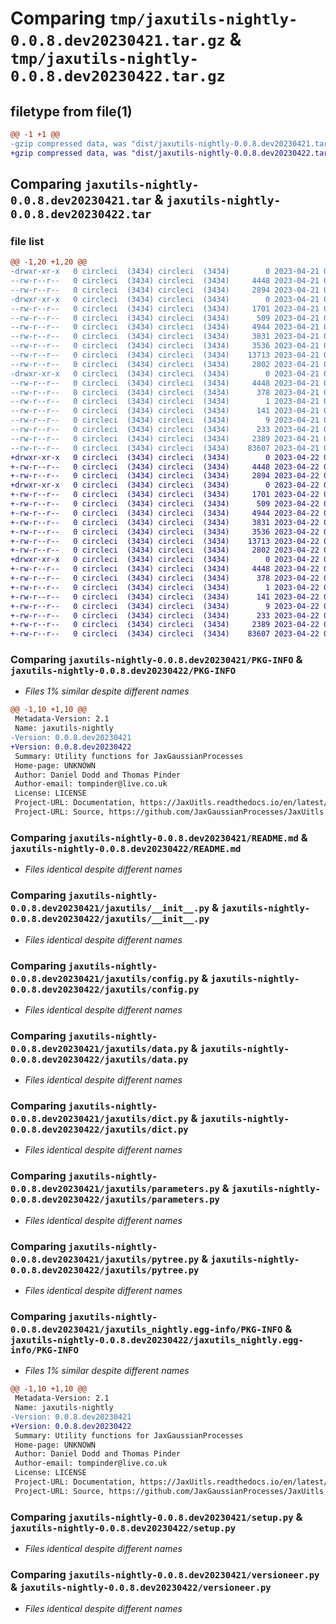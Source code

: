 # Comparing `tmp/jaxutils-nightly-0.0.8.dev20230421.tar.gz` & `tmp/jaxutils-nightly-0.0.8.dev20230422.tar.gz`

## filetype from file(1)

```diff
@@ -1 +1 @@
-gzip compressed data, was "dist/jaxutils-nightly-0.0.8.dev20230421.tar", last modified: Fri Apr 21 00:06:27 2023, max compression
+gzip compressed data, was "dist/jaxutils-nightly-0.0.8.dev20230422.tar", last modified: Sat Apr 22 00:06:39 2023, max compression
```

## Comparing `jaxutils-nightly-0.0.8.dev20230421.tar` & `jaxutils-nightly-0.0.8.dev20230422.tar`

### file list

```diff
@@ -1,20 +1,20 @@
-drwxr-xr-x   0 circleci  (3434) circleci  (3434)        0 2023-04-21 00:06:27.256580 jaxutils-nightly-0.0.8.dev20230421/
--rw-r--r--   0 circleci  (3434) circleci  (3434)     4448 2023-04-21 00:06:27.256580 jaxutils-nightly-0.0.8.dev20230421/PKG-INFO
--rw-r--r--   0 circleci  (3434) circleci  (3434)     2894 2023-04-21 00:06:21.000000 jaxutils-nightly-0.0.8.dev20230421/README.md
-drwxr-xr-x   0 circleci  (3434) circleci  (3434)        0 2023-04-21 00:06:27.256580 jaxutils-nightly-0.0.8.dev20230421/jaxutils/
--rw-r--r--   0 circleci  (3434) circleci  (3434)     1701 2023-04-21 00:06:21.000000 jaxutils-nightly-0.0.8.dev20230421/jaxutils/__init__.py
--rw-r--r--   0 circleci  (3434) circleci  (3434)      509 2023-04-21 00:06:27.256580 jaxutils-nightly-0.0.8.dev20230421/jaxutils/_version.py
--rw-r--r--   0 circleci  (3434) circleci  (3434)     4944 2023-04-21 00:06:21.000000 jaxutils-nightly-0.0.8.dev20230421/jaxutils/config.py
--rw-r--r--   0 circleci  (3434) circleci  (3434)     3831 2023-04-21 00:06:21.000000 jaxutils-nightly-0.0.8.dev20230421/jaxutils/data.py
--rw-r--r--   0 circleci  (3434) circleci  (3434)     3536 2023-04-21 00:06:21.000000 jaxutils-nightly-0.0.8.dev20230421/jaxutils/dict.py
--rw-r--r--   0 circleci  (3434) circleci  (3434)    13713 2023-04-21 00:06:21.000000 jaxutils-nightly-0.0.8.dev20230421/jaxutils/parameters.py
--rw-r--r--   0 circleci  (3434) circleci  (3434)     2802 2023-04-21 00:06:21.000000 jaxutils-nightly-0.0.8.dev20230421/jaxutils/pytree.py
-drwxr-xr-x   0 circleci  (3434) circleci  (3434)        0 2023-04-21 00:06:27.256580 jaxutils-nightly-0.0.8.dev20230421/jaxutils_nightly.egg-info/
--rw-r--r--   0 circleci  (3434) circleci  (3434)     4448 2023-04-21 00:06:27.000000 jaxutils-nightly-0.0.8.dev20230421/jaxutils_nightly.egg-info/PKG-INFO
--rw-r--r--   0 circleci  (3434) circleci  (3434)      378 2023-04-21 00:06:27.000000 jaxutils-nightly-0.0.8.dev20230421/jaxutils_nightly.egg-info/SOURCES.txt
--rw-r--r--   0 circleci  (3434) circleci  (3434)        1 2023-04-21 00:06:27.000000 jaxutils-nightly-0.0.8.dev20230421/jaxutils_nightly.egg-info/dependency_links.txt
--rw-r--r--   0 circleci  (3434) circleci  (3434)      141 2023-04-21 00:06:27.000000 jaxutils-nightly-0.0.8.dev20230421/jaxutils_nightly.egg-info/requires.txt
--rw-r--r--   0 circleci  (3434) circleci  (3434)        9 2023-04-21 00:06:27.000000 jaxutils-nightly-0.0.8.dev20230421/jaxutils_nightly.egg-info/top_level.txt
--rw-r--r--   0 circleci  (3434) circleci  (3434)      233 2023-04-21 00:06:27.256580 jaxutils-nightly-0.0.8.dev20230421/setup.cfg
--rw-r--r--   0 circleci  (3434) circleci  (3434)     2389 2023-04-21 00:06:21.000000 jaxutils-nightly-0.0.8.dev20230421/setup.py
--rw-r--r--   0 circleci  (3434) circleci  (3434)    83607 2023-04-21 00:06:21.000000 jaxutils-nightly-0.0.8.dev20230421/versioneer.py
+drwxr-xr-x   0 circleci  (3434) circleci  (3434)        0 2023-04-22 00:06:39.787623 jaxutils-nightly-0.0.8.dev20230422/
+-rw-r--r--   0 circleci  (3434) circleci  (3434)     4448 2023-04-22 00:06:39.787623 jaxutils-nightly-0.0.8.dev20230422/PKG-INFO
+-rw-r--r--   0 circleci  (3434) circleci  (3434)     2894 2023-04-22 00:06:33.000000 jaxutils-nightly-0.0.8.dev20230422/README.md
+drwxr-xr-x   0 circleci  (3434) circleci  (3434)        0 2023-04-22 00:06:39.787623 jaxutils-nightly-0.0.8.dev20230422/jaxutils/
+-rw-r--r--   0 circleci  (3434) circleci  (3434)     1701 2023-04-22 00:06:33.000000 jaxutils-nightly-0.0.8.dev20230422/jaxutils/__init__.py
+-rw-r--r--   0 circleci  (3434) circleci  (3434)      509 2023-04-22 00:06:39.787623 jaxutils-nightly-0.0.8.dev20230422/jaxutils/_version.py
+-rw-r--r--   0 circleci  (3434) circleci  (3434)     4944 2023-04-22 00:06:33.000000 jaxutils-nightly-0.0.8.dev20230422/jaxutils/config.py
+-rw-r--r--   0 circleci  (3434) circleci  (3434)     3831 2023-04-22 00:06:33.000000 jaxutils-nightly-0.0.8.dev20230422/jaxutils/data.py
+-rw-r--r--   0 circleci  (3434) circleci  (3434)     3536 2023-04-22 00:06:33.000000 jaxutils-nightly-0.0.8.dev20230422/jaxutils/dict.py
+-rw-r--r--   0 circleci  (3434) circleci  (3434)    13713 2023-04-22 00:06:33.000000 jaxutils-nightly-0.0.8.dev20230422/jaxutils/parameters.py
+-rw-r--r--   0 circleci  (3434) circleci  (3434)     2802 2023-04-22 00:06:33.000000 jaxutils-nightly-0.0.8.dev20230422/jaxutils/pytree.py
+drwxr-xr-x   0 circleci  (3434) circleci  (3434)        0 2023-04-22 00:06:39.787623 jaxutils-nightly-0.0.8.dev20230422/jaxutils_nightly.egg-info/
+-rw-r--r--   0 circleci  (3434) circleci  (3434)     4448 2023-04-22 00:06:39.000000 jaxutils-nightly-0.0.8.dev20230422/jaxutils_nightly.egg-info/PKG-INFO
+-rw-r--r--   0 circleci  (3434) circleci  (3434)      378 2023-04-22 00:06:39.000000 jaxutils-nightly-0.0.8.dev20230422/jaxutils_nightly.egg-info/SOURCES.txt
+-rw-r--r--   0 circleci  (3434) circleci  (3434)        1 2023-04-22 00:06:39.000000 jaxutils-nightly-0.0.8.dev20230422/jaxutils_nightly.egg-info/dependency_links.txt
+-rw-r--r--   0 circleci  (3434) circleci  (3434)      141 2023-04-22 00:06:39.000000 jaxutils-nightly-0.0.8.dev20230422/jaxutils_nightly.egg-info/requires.txt
+-rw-r--r--   0 circleci  (3434) circleci  (3434)        9 2023-04-22 00:06:39.000000 jaxutils-nightly-0.0.8.dev20230422/jaxutils_nightly.egg-info/top_level.txt
+-rw-r--r--   0 circleci  (3434) circleci  (3434)      233 2023-04-22 00:06:39.787623 jaxutils-nightly-0.0.8.dev20230422/setup.cfg
+-rw-r--r--   0 circleci  (3434) circleci  (3434)     2389 2023-04-22 00:06:33.000000 jaxutils-nightly-0.0.8.dev20230422/setup.py
+-rw-r--r--   0 circleci  (3434) circleci  (3434)    83607 2023-04-22 00:06:33.000000 jaxutils-nightly-0.0.8.dev20230422/versioneer.py
```

### Comparing `jaxutils-nightly-0.0.8.dev20230421/PKG-INFO` & `jaxutils-nightly-0.0.8.dev20230422/PKG-INFO`

 * *Files 1% similar despite different names*

```diff
@@ -1,10 +1,10 @@
 Metadata-Version: 2.1
 Name: jaxutils-nightly
-Version: 0.0.8.dev20230421
+Version: 0.0.8.dev20230422
 Summary: Utility functions for JaxGaussianProcesses
 Home-page: UNKNOWN
 Author: Daniel Dodd and Thomas Pinder
 Author-email: tompinder@live.co.uk
 License: LICENSE
 Project-URL: Documentation, https://JaxUitls.readthedocs.io/en/latest/
 Project-URL: Source, https://github.com/JaxGaussianProcesses/JaxUitls
```

### Comparing `jaxutils-nightly-0.0.8.dev20230421/README.md` & `jaxutils-nightly-0.0.8.dev20230422/README.md`

 * *Files identical despite different names*

### Comparing `jaxutils-nightly-0.0.8.dev20230421/jaxutils/__init__.py` & `jaxutils-nightly-0.0.8.dev20230422/jaxutils/__init__.py`

 * *Files identical despite different names*

### Comparing `jaxutils-nightly-0.0.8.dev20230421/jaxutils/config.py` & `jaxutils-nightly-0.0.8.dev20230422/jaxutils/config.py`

 * *Files identical despite different names*

### Comparing `jaxutils-nightly-0.0.8.dev20230421/jaxutils/data.py` & `jaxutils-nightly-0.0.8.dev20230422/jaxutils/data.py`

 * *Files identical despite different names*

### Comparing `jaxutils-nightly-0.0.8.dev20230421/jaxutils/dict.py` & `jaxutils-nightly-0.0.8.dev20230422/jaxutils/dict.py`

 * *Files identical despite different names*

### Comparing `jaxutils-nightly-0.0.8.dev20230421/jaxutils/parameters.py` & `jaxutils-nightly-0.0.8.dev20230422/jaxutils/parameters.py`

 * *Files identical despite different names*

### Comparing `jaxutils-nightly-0.0.8.dev20230421/jaxutils/pytree.py` & `jaxutils-nightly-0.0.8.dev20230422/jaxutils/pytree.py`

 * *Files identical despite different names*

### Comparing `jaxutils-nightly-0.0.8.dev20230421/jaxutils_nightly.egg-info/PKG-INFO` & `jaxutils-nightly-0.0.8.dev20230422/jaxutils_nightly.egg-info/PKG-INFO`

 * *Files 1% similar despite different names*

```diff
@@ -1,10 +1,10 @@
 Metadata-Version: 2.1
 Name: jaxutils-nightly
-Version: 0.0.8.dev20230421
+Version: 0.0.8.dev20230422
 Summary: Utility functions for JaxGaussianProcesses
 Home-page: UNKNOWN
 Author: Daniel Dodd and Thomas Pinder
 Author-email: tompinder@live.co.uk
 License: LICENSE
 Project-URL: Documentation, https://JaxUitls.readthedocs.io/en/latest/
 Project-URL: Source, https://github.com/JaxGaussianProcesses/JaxUitls
```

### Comparing `jaxutils-nightly-0.0.8.dev20230421/setup.py` & `jaxutils-nightly-0.0.8.dev20230422/setup.py`

 * *Files identical despite different names*

### Comparing `jaxutils-nightly-0.0.8.dev20230421/versioneer.py` & `jaxutils-nightly-0.0.8.dev20230422/versioneer.py`

 * *Files identical despite different names*

